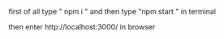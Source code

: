 first of all type   " npm i "
and then type      "npm start "  in terminal

then enter  http://localhost:3000/ in browser 